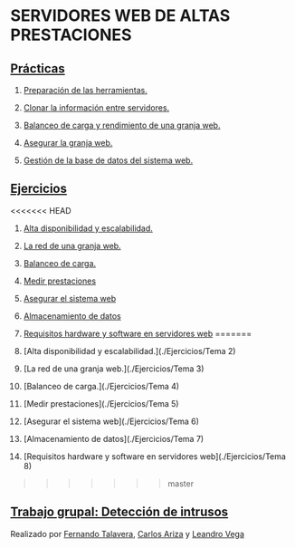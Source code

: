 # SERVIDORES WEB DE ALTAS PRESTACIONES

## [Prácticas](./Practicas)

1. [Preparación de las herramientas.](./Practicas/Practica1)

2. [Clonar la información entre servidores.](./Practicas/Practica2)

3. [Balanceo de carga y rendimiento de una granja web.](./Practicas/Practica3)

4. [Asegurar la granja web.](./Practicas/Practica4)

5. [Gestión de la base de datos del sistema web.](./Practicas/Practica5)

## [Ejercicios](./Ejercicios)

<<<<<<< HEAD
1. [Alta disponibilidad y escalabilidad.](./Ejercicios/Tema2)

2. [La red de una granja web.](./Ejercicios/Tema3)

3. [Balanceo de carga.](./Ejercicios/Tema4)

4. [Medir prestaciones](./Ejercicios/Tema5)

5. [Asegurar el sistema web](./Ejercicios/Tema6)

6. [Almacenamiento de datos](./Ejercicios/Tema7)

7. [Requisitos hardware y software en servidores web](./Ejercicios/Tema8)
=======
1. [Alta disponibilidad y escalabilidad.](./Ejercicios/Tema 2)

2. [La red de una granja web.](./Ejercicios/Tema 3)

3. [Balanceo de carga.](./Ejercicios/Tema 4)

4. [Medir prestaciones](./Ejercicios/Tema 5)

5. [Asegurar el sistema web](./Ejercicios/Tema 6)

6. [Almacenamiento de datos](./Ejercicios/Tema 7)

7. [Requisitos hardware y software en servidores web](./Ejercicios/Tema 8)
>>>>>>> master


## [Trabajo grupal: Detección de intrusos](./Trabajo)

Realizado por [Fernando Talavera](https://github.com/Thejokeri), [Carlos Ariza](https://github.com/AGCarlos) y [Leandro Vega](https://github.com/LeandroVP)
